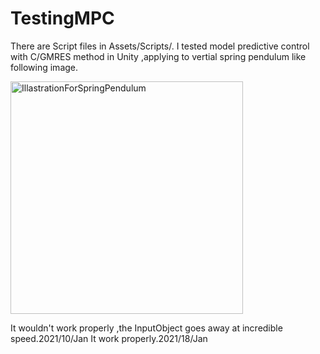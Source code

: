 # TestingMPC
There are Script files in Assets/Scripts/.
I tested model predictive control with C/GMRES method in Unity ,applying to vertial spring pendulum like following image.

<img width="372" alt="IllastrationForSpringPendulum" src="https://user-images.githubusercontent.com/46160867/104116722-89458d00-535e-11eb-9f0c-6b93a1cea3e7.png">

It wouldn't work properly ,the InputObject goes away at incredible speed.2021/10/Jan
It work properly.2021/18/Jan
